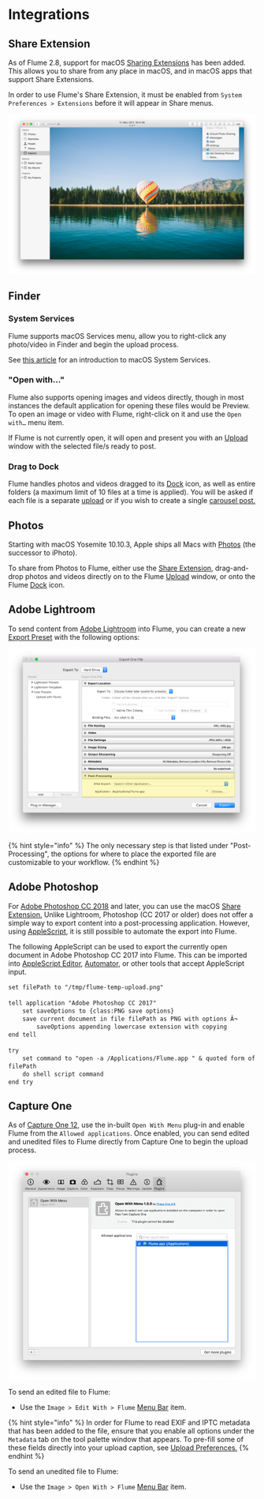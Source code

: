 # Integrations

## Share Extension

As of Flume 2.8, support for macOS [Sharing Extensions](https://support.apple.com/kb/PH18826) has been added. This allows you to share from any place in macOS, and in macOS apps that support Share Extensions.

In order to use Flume's Share Extension, it must be enabled from `System Preferences > Extensions` before it will appear in Share menus.

![](../.gitbook/assets/share-extension.png)

## Finder

### System Services

Flume supports macOS Services menu, allow you to right-click any photo/video in Finder and begin the upload process.

See [this article](http://www.macworld.com/article/1163996/software-utilities/how-to-use-services-in-mac-os-x.html) for an introduction to macOS System Services.

### "Open with…"

Flume also supports opening images and videos directly, though in most instances the default application for opening these files would be Preview. To open an image or video with Flume, right-click on it and use the `Open with…` menu item.

If Flume is not currently open, it will open and present you with an [Upload](../views/upload.md) window with the selected file/s ready to post.

### Drag to Dock

Flume handles photos and videos dragged to its [Dock](glossary.md#dock) icon, as well as entire folders \(a maximum limit of 10 files at a time is applied\). You will be asked if each file is a separate [upload](../views/upload.md) or if you wish to create a single [carousel post.](../views/upload.md#carousel-posts)

## Photos

Starting with macOS Yosemite 10.10.3, Apple ships all Macs with [Photos](https://support.apple.com/photos) \(the successor to iPhoto\).

To share from Photos to Flume, either use the [Share Extension](integrations.md#share-extension), drag-and-drop photos and videos directly on to the Flume [Upload](../views/upload.md#creating-posts) window, or onto the Flume [Dock](glossary.md#dock) icon.

## Adobe Lightroom

To send content from [Adobe Lightroom](https://www.adobe.com/products/photoshop-lightroom.html) into Flume, you can create a new [Export Preset](https://helpx.adobe.com/lightroom/help/export-presets-settings-plug-ins.html) with the following options:

![](../.gitbook/assets/integrations-lightroom.png)

{% hint style="info" %}
The only necessary step is that listed under "Post-Processing", the options for where to place the exported file are customizable to your workflow.
{% endhint %}

## Adobe Photoshop

For [Adobe Photoshop CC 2018](https://www.adobe.com/products/photoshop.html) and later, you can use the macOS [Share Extension.](integrations.md#share-extension) Unlike Lightroom, Photoshop \(CC 2017 or older\) does not offer a simple way to export content into a post-processing application. However, using [AppleScript](https://en.wikipedia.org/wiki/AppleScript), it is still possible to automate the export into Flume.

The following AppleScript can be used to export the currently open document in Adobe Photoshop CC 2017 into Flume. This can be imported into [AppleScript Editor](https://en.wikipedia.org/wiki/AppleScript_Editor), [Automator](https://en.wikipedia.org/wiki/List_of_macOS_components#Automator), or other tools that accept AppleScript input.

```text
set filePath to "/tmp/flume-temp-upload.png"

tell application "Adobe Photoshop CC 2017"
    set saveOptions to {class:PNG save options}
    save current document in file filePath as PNG with options Â¬
        saveOptions appending lowercase extension with copying
end tell

try
    set command to "open -a /Applications/Flume.app " & quoted form of filePath
    do shell script command
end try
```

## Capture One

As of [Capture One 12](https://www.phaseone.com/Capture-One/), use the in-built `Open With Menu` plug-in and enable Flume from the `Allowed applications`. Once enabled, you can send edited and unedited files to Flume directly from Capture One to begin the upload process.

![](../.gitbook/assets/captureone.png)



To send an edited file to Flume:

* Use the `Image > Edit With > Flume` [Menu Bar](https://help.flumeapp.com/misc/glossary#menu-bar) item.

{% hint style="info" %}
In order for Flume to read EXIF and IPTC metadata that has been added to the file, ensure that you enable all options under the `Metadata` tab on the tool palette window that appears. To pre-fill some of these fields directly into your upload caption, see [Upload Preferences.](../preferences/upload/settings.md#pre-fill-caption)
{% endhint %}

To send an unedited file to Flume:

* Use the `Image > Open With > Flume` [Menu Bar](https://help.flumeapp.com/misc/glossary#menu-bar) item.

